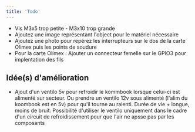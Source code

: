 ```yaml
---
title: 'Todo'
---
```

* Vis M3x5 trop petite - M3x10 trop grande
* Ajoutez une image représentant l'object pour le matériel nécessaire 
* Ajoutez une photo pour repérez les interrupteurs sur le dos de la carte Olimex puis les points de soudure 
* Pour la carte Olimex : Ajouter un connecteur femelle sur le GPIO3 pour implentation des fils

## Idée(s) d'amélioration
* Ajout d'un ventilo 5v pour refroidir le kommbook lorsque celui-ci est alimenté sur secteur. Ou prendre un ventilo 12v sous alimenté (l'alim du koombook est en 5v) pour qu'il tourne au ralenti. Durée de vie + longue, moins de bruit.
Possibilité d'utiliser le ventilo uniquement dans le cadre d'un circuit de refroidissement pour que l'air ne apsse pas par les composants